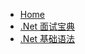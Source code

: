 <!-- docs/_sidebar.md -->

- [Home](/)
- [.Net 面试宝典](/Net/面试宝典 ".Net面试宝典")
- [.Net 基础语法](/Net/基础语法 ".基础语法")
